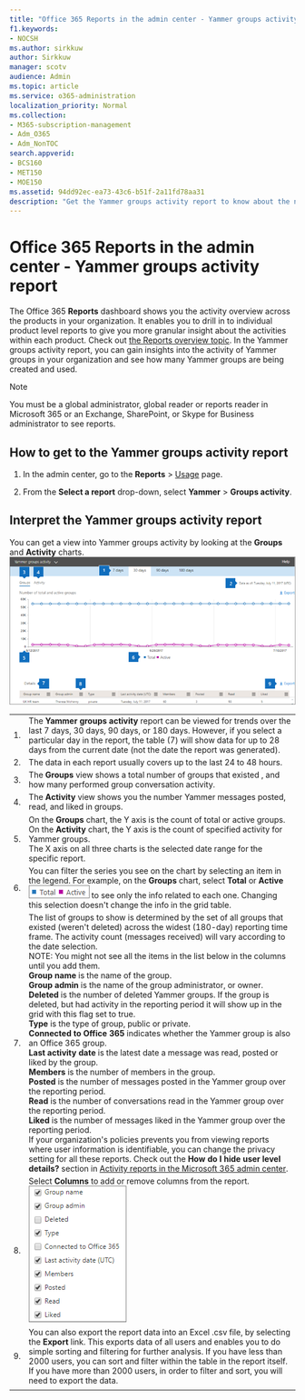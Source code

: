 ```yaml
---
title: "Office 365 Reports in the admin center - Yammer groups activity report"
f1.keywords:
- NOCSH
ms.author: sirkkuw
author: Sirkkuw
manager: scotv
audience: Admin
ms.topic: article
ms.service: o365-administration
localization_priority: Normal
ms.collection: 
- M365-subscription-management
- Adm_O365
- Adm_NonTOC
search.appverid:
- BCS160
- MET150
- MOE150
ms.assetid: 94dd92ec-ea73-43c6-b51f-2a11fd78aa31
description: "Get the Yammer groups activity report to know about the number of Yammer groups being created and used in your organization, and their activity."
---
```


# Office 365 Reports in the admin center - Yammer groups activity report

The Office 365 **Reports** dashboard shows you the activity overview across the products in your organization. It enables you to drill in to individual product level reports to give you more granular insight about the activities within each product. Check out [the Reports overview topic](activity-reports.md). In the Yammer groups activity report, you can gain insights into the activity of Yammer groups in your organization and see how many Yammer groups are being created and used.
  
> [!NOTE]
> You must be a global administrator, global reader or reports reader in Microsoft 365 or an Exchange, SharePoint, or Skype for Business administrator to see reports. 

## How to get to the Yammer groups activity report

1. In the admin center, go to the **Reports** \> <a href="https://go.microsoft.com/fwlink/p/?linkid=2074756" target="_blank">Usage</a> page.

    
2. From the **Select a report** drop-down, select **Yammer** \> **Groups activity**.
  
## Interpret the Yammer groups activity report

You can get a view into Yammer groups activity by looking at the **Groups** and **Activity** charts.<br/>![Yammer groups activity chart](../../media/4ba4ea03-2f74-4d86-8c63-2b18477c9769.png)
  
|||
|:-----|:-----|
|1.  <br/> |The **Yammer groups activity** report can be viewed for trends over the last 7 days, 30 days, 90 days, or 180 days. However, if you select a particular day in the report, the table (7) will show data for up to 28 days from the current date (not the date the report was generated).  <br/> |
|2.  <br/> |The data in each report usually covers up to the last 24 to 48 hours. <br/> |
|3.  <br/> |The **Groups** view shows a total number of groups that existed , and how many performed group conversation activity.  <br/> |
|4.  <br/> |The **Activity** view shows you the number Yammer messages posted, read, and liked in groups.  <br/> |
|5.  <br/> | On the **Groups** chart, the Y axis is the count of total or active groups.  <br/>  On the **Activity** chart, the Y axis is the count of specified activity for Yammer groups.  <br/>  The X axis on all three charts is the selected date range for the specific report.  <br/> |
|6.  <br/> |You can filter the series you see on the chart by selecting an item in the legend. For example, on the **Groups** chart, select **Total** or **Active**  ![Total and Active icons](../../media/8eebd496-5955-4419-8d53-5f3ba1ad1c88.png) to see only the info related to each one. Changing this selection doesn't change the info in the grid table.  <br/> |
|7.  <br/> | The list of groups to show is determined by the set of all groups that existed (weren't deleted) across the widest (180-day) reporting time frame. The activity count (messages received) will vary according to the date selection.  <br/> NOTE: You might not see all the items in the list below in the columns until you add them.<br/>**Group name** is the name of the group.  <br/> **Group admin** is the name of the group administrator, or owner.  <br/> **Deleted** is the number of deleted Yammer groups. If the group is deleted, but had activity in the reporting period it will show up in the grid with this flag set to true.  <br/> **Type** is the type of group, public or private.  <br/> **Connected to Office 365** indicates whether the Yammer group is also an Office 365 group.  <br/> **Last activity date** is the latest date a message was read, posted or liked by the group.  <br/> **Members** is the number of members in the group.  <br/> **Posted** is the number of messages posted in the Yammer group over the reporting period.  <br/> **Read** is the number of conversations read in the Yammer group over the reporting period.  <br/> **Liked** is the number of messages liked in the Yammer group over the reporting period.  <br/>  If your organization's policies prevents you from viewing reports where user information is identifiable, you can change the privacy setting for all these reports. Check out the **How do I hide user level details?** section in [Activity reports in the Microsoft 365 admin center](activity-reports.md).  <br/> |
|8.  <br/> |Select **Columns** to add or remove columns from the report.  <br/> ![Yammer groups activity - choose columns](../../media/31bd549b-363d-4888-a45d-7af6fedb3588.png)|
|9.  <br/> |You can also export the report data into an Excel .csv file, by selecting the **Export** link. This exports data of all users and enables you to do simple sorting and filtering for further analysis. If you have less than 2000 users, you can sort and filter within the table in the report itself. If you have more than 2000 users, in order to filter and sort, you will need to export the data.  <br/> |
|||
   

